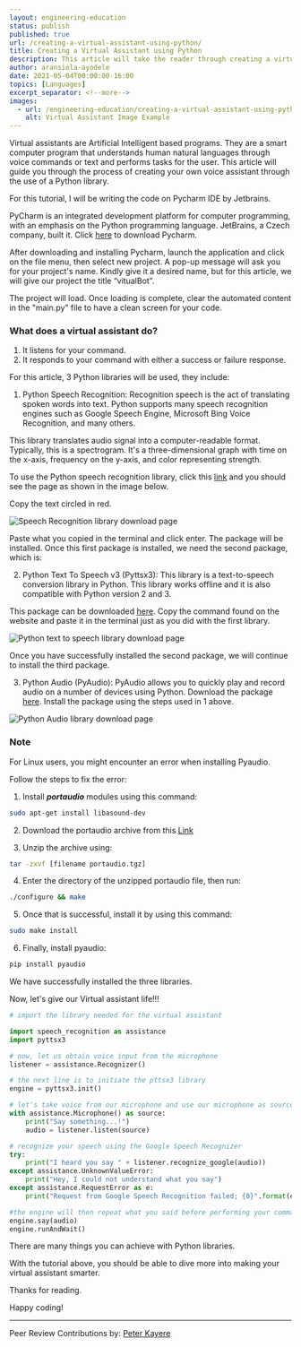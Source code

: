 ```yaml
---
layout: engineering-education
status: publish
published: true
url: /creating-a-virtual-assistant-using-python/
title: Creating a Virtual Assistant using Python
description: This article will take the reader through creating a virtual assistant using Python. A virtual assistant, also called an AI assistant or digital assistant, is an application program that understands natural language voice commands and completes tasks for the user.
author: aransiola-ayodele
date: 2021-05-04T00:00:00-16:00
topics: [Languages]
excerpt_separator: <!--more-->
images:
  - url: /engineering-education/creating-a-virtual-assistant-using-python/hero.jpg
    alt: Virtual Assistant Image Example
---
```

Virtual assistants are Artificial Intelligent based programs. They are a smart computer program that understands human natural languages through voice commands or text and performs tasks for the user. This article will guide you through the process of creating your own voice assistant through the use of a Python library.
<!--more-->
For this tutorial, I will be writing the code on Pycharm IDE by Jetbrains.

PyCharm is an integrated development platform for computer programming, with an emphasis on the Python programming language. JetBrains, a Czech company, built it. Click [here](https://www.jetbrains.com/pycharm/download/) to download Pycharm.

After downloading and installing Pycharm, launch the application and click on the file menu, then select new project. A pop-up message will ask you for your project's name. Kindly give it a desired name, but for this article, we will give our project the title “vitualBot”.

The project will load. Once loading is complete, clear the automated content in the "main.py" file to have a clean screen for your code.

### What does a virtual assistant do?
1. It listens for your command.
2. It responds to your command with either a success or failure response.

For this article, 3 Python libraries will be used, they include:
1. Python Speech Recognition: Recognition speech is the act of translating spoken words into text. Python supports many speech recognition engines such as Google Speech Engine, Microsoft Bing Voice Recognition, and many others.

This library translates audio signal into a computer-readable format. Typically, this is a spectrogram. It's a three-dimensional graph with time on the x-axis, frequency on the y-axis, and color representing strength.

To use the Python speech recognition library, click this [link](https://pypi.org/project/SpeechRecognition/) and you should see the page as shown in the image below. 

Copy the text circled in red.

![Speech Recognition library download page](/engineering-education/creating-a-virtual-assistant-using-python/python-speech.png)

Paste what you copied in the terminal and click enter. The package will be installed. Once this first package is installed, we need the second package, which is:

2. Python Text To Speech v3 (Pyttsx3): This library is a text-to-speech conversion library in Python. This library works offline and it is also compatible with Python version 2 and 3.

This package can be downloaded [here](https://pypi.org/project/pyttsx3/). Copy the command found on the website and paste it in the terminal just as you did with the first library.

![Python text to speech library download page](/engineering-education/creating-a-virtual-assistant-using-python/pyttsx3.png)

Once you have successfully installed the second package, we will continue to install the third package.

3. Python Audio (PyAudio): PyAudio allows you to quickly play and record audio on a number of devices using Python. Download the package [here](https://pypi.org/project/PyAudio/). Install the package using the steps used in 1 above.

![Python Audio library download page](/engineering-education/creating-a-virtual-assistant-using-python/pyaudio.png)

### Note
For Linux users, you might encounter an error when installing Pyaudio. 

Follow the steps to fix the error:

1. Install ***portaudio*** modules using this command:

```bash
sudo apt-get install libasound-dev
```

2. Download the portaudio archive from this [Link](http://files.portaudio.com/download.html)

3. Unzip the archive using:

```bash
tar -zxvf [filename portaudio.tgz]
```

4. Enter the directory of the unzipped portaudio file, then run:

```bash
./configure && make
```

5. Once that is successful, install it by using this command:

```bash
sudo make install
```

6. Finally, install pyaudio:

```bash
pip install pyaudio
```

We have successfully installed the three libraries. 

Now, let's give our Virtual assistant life!!!

```python
# import the library needed for the virtual assistant

import speech_recognition as assistance
import pyttsx3

# now, let us obtain voice input from the microphone
listener = assistance.Recognizer()

# the next line is to initiate the pttsx3 library
engine = pyttsx3.init()

# let's take voice from our microphone and use our microphone as source
with assistance.Microphone() as source:
    print("Say something...!")
    audio = listener.listen(source)

# recognize your speech using the Google Speech Recognizer
try:
    print("I heard you say " + listener.recognize_google(audio))
except assistance.UnknownValueError:
    print("Hey, I could not understand what you say")
except assistance.RequestError as e:
    print("Request from Google Speech Recognition failed; {0}".format(e))

#the engine will then repeat what you said before performing your command
engine.say(audio)
engine.runAndWait()

```

There are many things you can achieve with Python libraries. 

With the tutorial above, you should be able to dive more into making your virtual assistant smarter.

Thanks for reading.

Happy coding!

---
Peer Review Contributions by: [Peter Kayere](/engineering-education/authors/peter-kayere/)